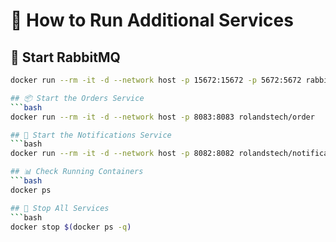 # 📘 How to Run Additional Services
## 🐇 Start RabbitMQ
```bash
docker run --rm -it -d --network host -p 15672:15672 -p 5672:5672 rabbitmq:3.10.5-management

## 📦 Start the Orders Service
```bash
docker run --rm -it -d --network host -p 8083:8083 rolandstech/order

## 🔔 Start the Notifications Service
```bash
docker run --rm -it -d --network host -p 8082:8082 rolandstech/notification-service

## 📊 Check Running Containers
```bash
docker ps

## 🛑 Stop All Services
```bash
docker stop $(docker ps -q)

